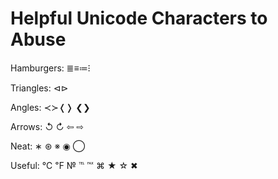 Helpful Unicode Characters to Abuse
===================================

Hamburgers: ≣≡≔⁝

Triangles: ⊲⊳ 

Angles: ≺≻❬❭ ❮❯

Arrows: ↺ ↻ ⇦ ⇨ 

Neat: ∗ ⊛ ※ ◉ ◯

Useful: ℃ ℉ № ℡ ℻ ⌘ ★ ☆ ✖ 
